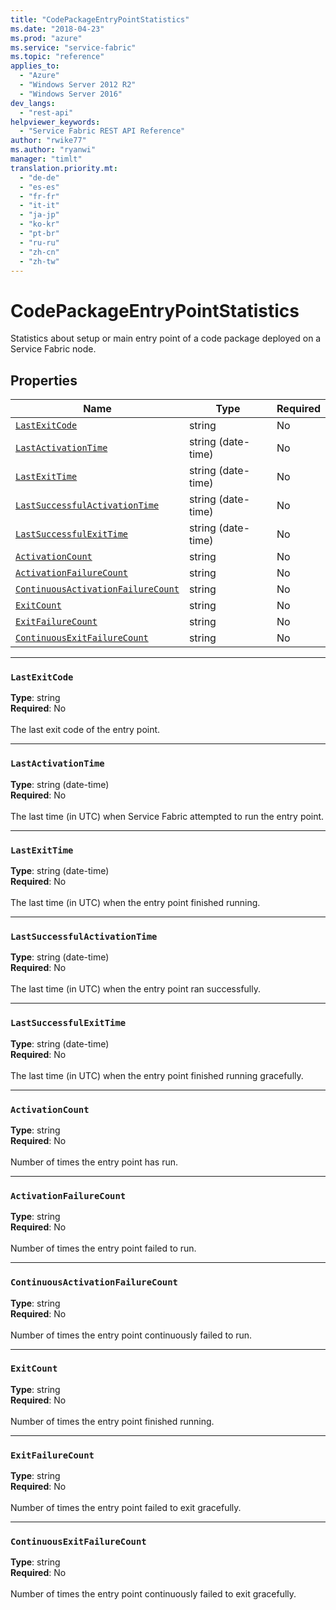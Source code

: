```yaml
---
title: "CodePackageEntryPointStatistics"
ms.date: "2018-04-23"
ms.prod: "azure"
ms.service: "service-fabric"
ms.topic: "reference"
applies_to: 
  - "Azure"
  - "Windows Server 2012 R2"
  - "Windows Server 2016"
dev_langs: 
  - "rest-api"
helpviewer_keywords: 
  - "Service Fabric REST API Reference"
author: "rwike77"
ms.author: "ryanwi"
manager: "timlt"
translation.priority.mt: 
  - "de-de"
  - "es-es"
  - "fr-fr"
  - "it-it"
  - "ja-jp"
  - "ko-kr"
  - "pt-br"
  - "ru-ru"
  - "zh-cn"
  - "zh-tw"
---
```

# CodePackageEntryPointStatistics

Statistics about setup or main entry point  of a code package deployed on a Service Fabric node.

## Properties
| Name | Type | Required |
| --- | --- | --- |
| [`LastExitCode`](#lastexitcode) | string | No |
| [`LastActivationTime`](#lastactivationtime) | string (date-time) | No |
| [`LastExitTime`](#lastexittime) | string (date-time) | No |
| [`LastSuccessfulActivationTime`](#lastsuccessfulactivationtime) | string (date-time) | No |
| [`LastSuccessfulExitTime`](#lastsuccessfulexittime) | string (date-time) | No |
| [`ActivationCount`](#activationcount) | string | No |
| [`ActivationFailureCount`](#activationfailurecount) | string | No |
| [`ContinuousActivationFailureCount`](#continuousactivationfailurecount) | string | No |
| [`ExitCount`](#exitcount) | string | No |
| [`ExitFailureCount`](#exitfailurecount) | string | No |
| [`ContinuousExitFailureCount`](#continuousexitfailurecount) | string | No |

____
### `LastExitCode`
__Type__: string <br/>
__Required__: No<br/>
<br/>
The last exit code of the entry point.

____
### `LastActivationTime`
__Type__: string (date-time) <br/>
__Required__: No<br/>
<br/>
The last time (in UTC) when Service Fabric attempted to run the entry point.

____
### `LastExitTime`
__Type__: string (date-time) <br/>
__Required__: No<br/>
<br/>
The last time (in UTC) when the entry point finished running.

____
### `LastSuccessfulActivationTime`
__Type__: string (date-time) <br/>
__Required__: No<br/>
<br/>
The last time (in UTC) when the entry point ran successfully.

____
### `LastSuccessfulExitTime`
__Type__: string (date-time) <br/>
__Required__: No<br/>
<br/>
The last time (in UTC) when the entry point finished running gracefully.

____
### `ActivationCount`
__Type__: string <br/>
__Required__: No<br/>
<br/>
Number of times the entry point has run.

____
### `ActivationFailureCount`
__Type__: string <br/>
__Required__: No<br/>
<br/>
Number of times the entry point failed to run.

____
### `ContinuousActivationFailureCount`
__Type__: string <br/>
__Required__: No<br/>
<br/>
Number of times the entry point continuously failed to run.

____
### `ExitCount`
__Type__: string <br/>
__Required__: No<br/>
<br/>
Number of times the entry point finished running.

____
### `ExitFailureCount`
__Type__: string <br/>
__Required__: No<br/>
<br/>
Number of times the entry point failed to exit gracefully.

____
### `ContinuousExitFailureCount`
__Type__: string <br/>
__Required__: No<br/>
<br/>
Number of times the entry point continuously failed to exit gracefully.
